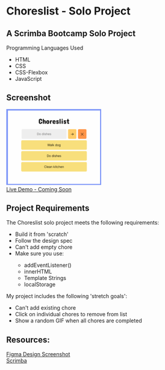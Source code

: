 # Choreslist - Solo Project

## A Scrimba Bootcamp Solo Project
Programming Languages Used
<ul>
<li>HTML</li>
<li>CSS</li>
<li>CSS-Flexbox</li>
<li>JavaScript</li>
</ul>

## Screenshot
 <img src="https://github.com/famanakis/Scrimba/blob/main/m3-solo-choreslist/Choreslist-Screenshot.png" width=50% height=50%><br>
 [Live Demo - Coming Soon]()
 
## Project Requirements
 The Choreslist solo project meets the following requirements:
 <ul>
 <li>Build it from 'scratch'</li>
 <li>Follow the design spec</li>
 <li>Can't add empty chore</li>
 <li>Make sure you use:</li>
 <ul>
 <li>addEventListener()</li>
 <li>innerHTML</li>
 <li>Template Strings</li>
 <li>localStorage</li>
 </ul>
 </ul>
 
 My project includes the following 'stretch goals':
 <ul>
<li>Can't add existing chore</li>
<li>Click on individual chores to remove from list</li>
<li>Show a random GIF when all chores are completed</li>
 </ul>
 
## Resources:
 [Figma Design Screenshot](https://github.com/famanakis/Scrimba/blob/main/m3-solo-choreslist/figma-design.png)<br>
 [Scrimba](https://scrimba.com/)

